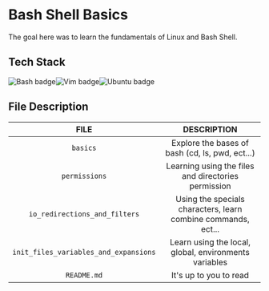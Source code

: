 # Bash Shell Basics

The goal here was to learn the fundamentals of Linux and Bash Shell.

## Tech Stack

<img src="https://img.shields.io/badge/Bash-333942?logo=gnubash&logoColor=#4EAA25&style=for-the-badge" alt="Bash badge"><img src="https://img.shields.io/badge/VIM-333942?logo=vim&logoColor=#019733style=for-the-badge" alt="Vim badge"><img src="https://img.shields.io/badge/UBUNTU-333942?logo=ubuntu&logoColor=#E95420style=for-the-badge" alt="Ubuntu badge">

## File Description


FILE |  DESCRIPTION
 :---: | :---:
`basics` | Explore the bases of bash (cd, ls, pwd, ect...)
`permissions` | Learning using the files and directories permission
`io_redirections_and_filters` | Using the specials characters, learn combine commands, ect...
`init_files_variables_and_expansions` | Learn using the local, global, environments variables
`README.md` | It's up to you to read
